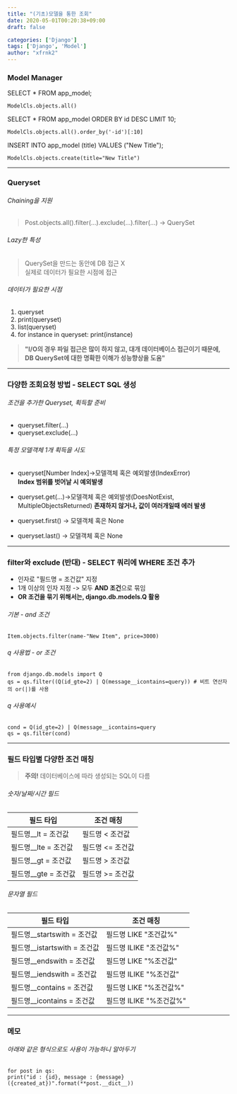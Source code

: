 ```yaml
---
title: "(기초)모델을 통한 조회"
date: 2020-05-01T00:20:38+09:00
draft: false

categories: ['Django']
tags: ['Django', 'Model']
author: "xfrnk2"
---
```

### Model Manager
SELECT * FROM app_model;
~~~
ModelCls.objects.all()
~~~
SELECT * FROM app_model ORDER BY id DESC LIMIT 10;
~~~
ModelCls.objects.all().order_by('-id')[:10]
~~~
INSERT INTO app_model (title) VALUES ("New Title");
~~~
ModelCls.objects.create(title="New Title")
~~~
---
### Queryset

###### Chaining을 지원
> Post.objects.all().filter(...).exclude(...).filter(...) -> QuerySet

###### Lazy한 특성
>  QuerySet을 만드는 동안에 DB 접근 X  
> 실제로 데이터가 필요한 시점에 접근
###### 데이터가 필요한 시점
  1. queryset
  2. print(queryset)
  3. list(queryset)
  4. for instance in queryset: print(instance)
> **"I/O의 경우 파일 접근은 많이 하지 않고, 대개 데이터베이스 접근이기 때문에, DB QuerySet에 대한 명확한 이해가 성능향상을 도움"**
---
### 다양한 조회요청 방법 - SELECT SQL 생성
###### 조건을 추가한 Queryset, 획득할 준비

+ queryset.filter(...)  
+ queryset.exclude(...)
###### 특정 모델객체 1개 획득을 시도

+ queryset[Number Index]->모델객체 혹은 예외발생(IndexError)  
**Index 범위를 벗어날 시 예외발생**  

+ queryset.get(...)->모델객체 혹은 예외발생(DoesNotExist, MultipleObjectsReturned)
**존재하지 않거나, 값이 여러개일때 에러 발생**
+ queryset.first() -> 모델객체 혹은 None 
+ queryset.last() -> 모델객체 혹은 None
---
### filter와 exclude (반대) - SELECT 쿼리에 WHERE 조건 추가
+ 인자로 "필드명 = 조건값" 지정
+ 1개 이상의 인자 지정 -> 모두 **AND 조건**으로 묶임
+ **OR 조건을 묶기 위해서는, django.db.models.Q 활용**

###### 기본 - and 조건
~~~
Item.objects.filter(name-"New Item", price=3000)
~~~
###### q 사용법 - or 조건 
~~~
from django.db.models import Q
qs = qs.filter((Q(id_gte=2) | Q(message__icontains=query)) # 비트 연산자의 or(|)를 사용
~~~
###### q 사용예시
~~~
cond = Q(id_gte=2) | Q(message__icontains=query
qs = qs.filter(cond)
~~~
---
### 필드 타입별 다양한 조건 매칭
> **주의!** 데이터베이스에 따라 생성되는 SQL이 다름
###### 숫자/날짜/시간 필드
|필드 타입|조건 매칭|
|-|-|
필드명__lt = 조건값 | 필드명 < 조건값 
필드명__lte = 조건값 | 필드명 <= 조건값 
필드명__gt = 조건값 | 필드명 > 조건값 
필드명__gte = 조건값 | 필드명 >= 조건값   
    
    
###### 문자열 필드
|필드 타입|조건 매칭|
|-|-|
필드명__startswith = 조건값 | 필드명 LIKE "조건값%"
필드명__istartswith = 조건값 | 필드명 ILIKE "조건값%"
필드명__endswith = 조건값 | 필드명 LIKE "%조건값"
필드명__iendswith = 조건값 | 필드명 ILIKE "%조건값"
필드명__contains = 조건값 | 필드명 LIKE "%조건값%"
필드명__icontains = 조건값 | 필드명 ILIKE "%조건값%"
---
### 메모
###### 아래와 같은 형식으로도 사용이 가능하니 알아두기
~~~
for post in qs:
print("id : {id}, message : {message} ({created_at})".format(**post.__dict__)) 
~~~

